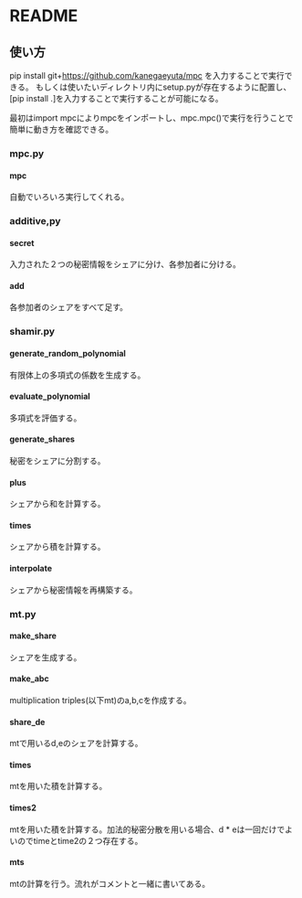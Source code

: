 # README
## 使い方
pip install git+https://github.com/kanegaeyuta/mpc を入力することで実行できる。
もしくは使いたいディレクトリ内にsetup.pyが存在するように配置し、[pip install .]を入力することで実行することが可能になる。


最初はimport mpcによりmpcをインポートし、mpc.mpc()で実行を行うことで簡単に動き方を確認できる。

### mpc.py
#### mpc
自動でいろいろ実行してくれる。

### additive,py
#### secret
入力された２つの秘密情報をシェアに分け、各参加者に分ける。
#### add
各参加者のシェアをすべて足す。

### shamir.py
#### generate_random_polynomial
有限体上の多項式の係数を生成する。
#### evaluate_polynomial
多項式を評価する。
#### generate_shares
秘密をシェアに分割する。
#### plus
シェアから和を計算する。
#### times
シェアから積を計算する。
#### interpolate
シェアから秘密情報を再構築する。

### mt.py
#### make_share
シェアを生成する。
#### make_abc
multiplication triples(以下mt)のa,b,cを作成する。
#### share_de
mtで用いるd,eのシェアを計算する。
#### times
mtを用いた積を計算する。
#### times2
mtを用いた積を計算する。加法的秘密分散を用いる場合、d * eは一回だけでよいのでtimeとtime2の２つ存在する。
#### mts
mtの計算を行う。流れがコメントと一緒に書いてある。
